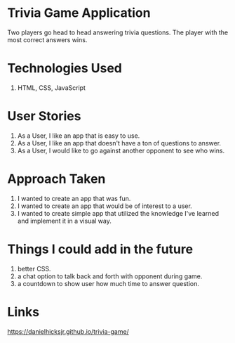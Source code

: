 # Trivia Game Application
Two players go head to head answering trivia questions. The player with the most correct answers wins.

# Technologies Used

1. HTML, CSS, JavaScript 

# User Stories

1. As a User, I like an app that is easy to use. 
2. As a User, I like an app that doesn't have a ton of questions to answer.
3. As a User, I would like to go against another opponent to see who wins.

# Approach Taken

1. I wanted to create an app that was fun.
2. I wanted to create an app that would be of interest to a user.  
3. I wanted to create simple app that utilized the knowledge I've learned and implement it in a visual way.

 
# Things I could add in the future 

1. better CSS.
2. a chat option to talk back and forth with opponent during game.
3. a countdown to show user how much time to answer question.


# Links

https://danielhicksjr.github.io/trivia-game/


